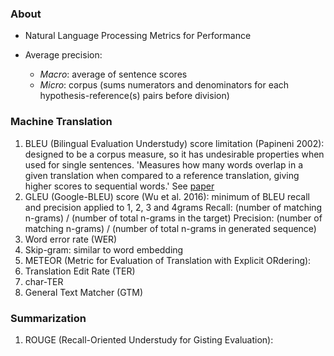 ### About

* Natural Language Processing Metrics for Performance

* Average precision:
    * *Macro*: average of sentence scores
    * *Micro*: corpus (sums numerators and denominators for each hypothesis-reference(s) pairs before division)

### Machine Translation
1. BLEU (Bilingual Evaluation Understudy) score limitation (Papineni 2002): designed to be a corpus measure, so
            it has undesirable properties when used for single sentences. 'Measures how many words overlap in a given
             translation when compared to a reference translation, giving higher scores to sequential words.'
            See [paper](https://www.aclweb.org/anthology/P02-1040.pdf)
2. GLEU (Google-BLEU) score (Wu et al. 2016): minimum of BLEU recall and precision applied to 1, 2, 3 and 4grams
            Recall: (number of matching n-grams) / (number of total n-grams in the target)
            Precision: (number of matching n-grams) / (number of total n-grams in generated sequence)
3. Word error rate (WER)
4. Skip-gram: similar to word embedding
5. METEOR (Metric for Evaluation of Translation with Explicit ORdering):
6. Translation Edit Rate (TER)
7. char-TER
8. General Text Matcher (GTM)


### Summarization
1. ROUGE (Recall-Oriented Understudy for Gisting Evaluation):